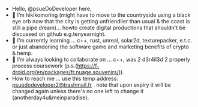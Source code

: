 - Hello, @psueDoDeveloper here,
- 👀 I’m hikikomoring (might have to move to the countryside using a black eye orb now that the city is getting unfriendlier than usual & the coast is still a pipe dream)... howto create digital productions that shouldn't be discussed on github e.g.tenyearnight.
- 🌱 I’m currently learning ... c++, rust, unreal, solar2d, texturepacker, e.t.c. or just abandoning the software game and marketing benefits of crypto & hemp. 
- 💞️ I’m always looking to collaborate on ... c++, was 2 d3r4il3d 2 properly process coursework (p.s.(https://f-droid.org/en/packages/fr.nuage.souvenirs/)).
- How to reach me ... use this temp address: psuedodeveloper2@trashmail.fr . note that upon expiry it will be changed again unless there's no one left to change it (anotherday4u&meinparadise).

<!---
psueDoDeveloper/psueDoDeveloper is a ✨ special ✨ repository because its `README.md` (this file) appears on your GitHub profile.
You can click the Preview link to take a look at your changes.
--->
